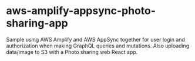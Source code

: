 # aws-amplify-appsync-photo-sharing-app
Sample using AWS Amplify and AWS AppSync together for user login and authorization when making GraphQL queries and mutations. Also uploading data/image to S3 with a Photo sharing web React app.
